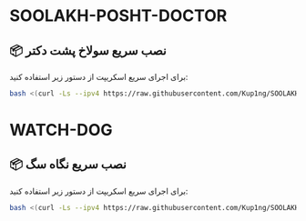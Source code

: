 # SOOLAKH-POSHT-DOCTOR

## 📦 نصب سریع سولاخ پشت دکتر

برای اجرای سریع اسکریپت از دستور زیر استفاده کنید:

```bash
bash <(curl -Ls --ipv4 https://raw.githubusercontent.com/Kup1ng/SOOLAKH-POSHT-DOCTOR/main/backhaul.sh)
```


# WATCH-DOG

## 📦 نصب سریع نگاه سگ

برای اجرای سریع اسکریپت از دستور زیر استفاده کنید:

```bash
bash <(curl -Ls --ipv4 https://raw.githubusercontent.com/Kup1ng/SOOLAKH-POSHT-DOCTOR/main/watchdog.sh)
```

